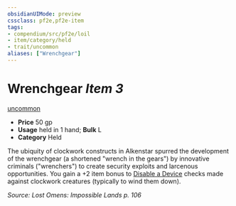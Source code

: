 ```yaml
---
obsidianUIMode: preview
cssclass: pf2e,pf2e-item
tags:
- compendium/src/pf2e/loil
- item/category/held
- trait/uncommon
aliases: ["Wrenchgear"]
---
```

# Wrenchgear *Item 3*  
[uncommon](rules/traits/uncommon.md)  

- **Price** 50 gp
- **Usage** held in 1 hand; **Bulk** L
- **Category** Held

The ubiquity of clockwork constructs in Alkenstar spurred the development of the wrenchgear (a shortened "wrench in the gears") by innovative criminals ("wrenchers") to create security exploits and larcenous opportunities. You gain a +2 item bonus to [Disable a Device](rules/actions/disable-a-device.md) checks made against clockwork creatures (typically to wind them down).

*Source: Lost Omens: Impossible Lands p. 106*